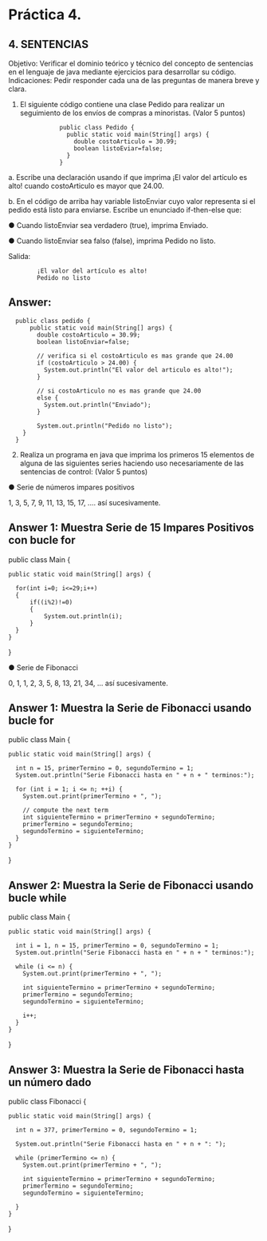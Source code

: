 # Práctica 4.

## 4. SENTENCIAS

Objetivo: Verificar el dominio teórico y técnico del concepto de sentencias en el lenguaje
de java mediante ejercicios para desarrollar su código.
Indicaciones: Pedir responder cada una de las preguntas de manera breve y clara.

1. El siguiente código contiene una clase Pedido para realizar un seguimiento de los
envíos de compras a minoristas. (Valor 5 puntos)

                  public class Pedido {
                    public static void main(String[] args) {
                      double costoArticulo = 30.99;
                      boolean listoEviar=false;
                    }
                  }

a. Escribe una declaración usando if que imprima ¡El valor del artículo es alto!
cuando costoArticulo es mayor que 24.00.

b. En el código de arriba hay variable listoEnviar cuyo valor representa si el pedido
está listo para enviarse. Escribe un enunciado if-then-else que:

● Cuando listoEnviar sea verdadero (true), imprima Enviado.

● Cuando listoEnviar sea falso (false), imprima Pedido no listo.

Salida:

            ¡El valor del artículo es alto!
            Pedido no listo
            
## Answer:

      public class pedido {
          public static void main(String[] args) {
            double costoArticulo = 30.99;
            boolean listoEnviar=false;

            // verifica si el costoArticulo es mas grande que 24.00
            if (costoArticulo > 24.00) {
              System.out.println("El valor del articulo es alto!");
            }

            // si costoArticulo no es mas grande que 24.00
            else {
              System.out.println("Enviado");
            }

            System.out.println("Pedido no listo");
        }
      }

2. Realiza un programa en java que imprima los primeros 15 elementos de alguna de
las siguientes series haciendo uso necesariamente de las sentencias de control:
(Valor 5 puntos)

● Serie de números impares positivos

1, 3, 5, 7, 9, 11, 13, 15, 17, .... así sucesivamente.

## Answer 1: Muestra Serie de 15 Impares Positivos con bucle for

  public class Main {

    public static void main(String[] args) {

      for(int i=0; i<=29;i++)
      {
          if((i%2)!=0)
          {
              System.out.println(i);
          }
      }
    }
  }

● Serie de Fibonacci

0, 1, 1, 2, 3, 5, 8, 13, 21, 34, ... así sucesivamente.

## Answer 1: Muestra la Serie de Fibonacci usando bucle for 

  public class Main {

    public static void main(String[] args) {

      int n = 15, primerTermino = 0, segundoTermino = 1;
      System.out.println("Serie Fibonacci hasta en " + n + " terminos:");

      for (int i = 1; i <= n; ++i) {
        System.out.print(primerTermino + ", ");

        // compute the next term
        int siguienteTermino = primerTermino + segundoTermino;
        primerTermino = segundoTermino;
        segundoTermino = siguienteTermino;
      }
    }
  }

## Answer 2: Muestra la Serie de Fibonacci usando bucle while

  public class Main {

    public static void main(String[] args) {

      int i = 1, n = 15, primerTermino = 0, segundoTermino = 1;
      System.out.println("Serie Fibonacci hasta en " + n + " terminos:");

      while (i <= n) {
        System.out.print(primerTermino + ", ");

        int siguienteTermino = primerTermino + segundoTermino;
        primerTermino = segundoTermino;
        segundoTermino = siguienteTermino;

        i++;
      }
    }
  }

## Answer 3: Muestra la Serie de Fibonacci hasta un número dado

  public class Fibonacci {

    public static void main(String[] args) {

      int n = 377, primerTermino = 0, segundoTermino = 1;

      System.out.println("Serie Fibonacci hasta en " + n + ": ");

      while (primerTermino <= n) {
        System.out.print(primerTermino + ", ");

        int siguienteTermino = primerTermino + segundoTermino;
        primerTermino = segundoTermino;
        segundoTermino = siguienteTermino;

      }
    }
  }
